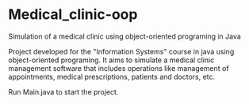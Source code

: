 # Medical_clinic-oop
Simulation of a medical clinic using object-oriented programing in Java


Project developed for the "Information Systems" course in java using object-oriented programing. It aims to simulate a medical clinic
management software that includes operations like management of appointments, medical prescriptions, patients and doctors, etc.

Run Main.java to start the project.
